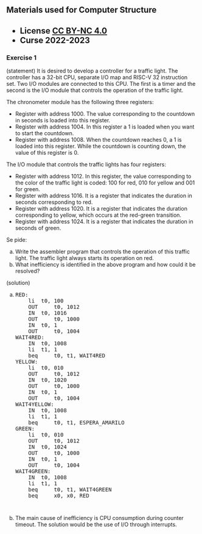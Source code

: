 ## Materials used for Computer Structure

<html>
<h2><ul>
<li>License <a href="http:/creativecommons.org/licenses/by-nc/4.0/">CC BY-NC 4.0</a> </li>
<li>Curse 2022-2023</li>
</ul></h2>
</html>


### Exercise 1

   (statement)
It is desired to develop a controller for a traffic light.
The controller has a 32-bit CPU, separate I/O map and RISC-V 32 instruction set.
Two I/O modules are connected to this CPU.
The first is a timer and the second is the I/O module that controls the operation of the traffic light.

The chronometer module has the following three registers:
  * Register with address 1000. The value corresponding to the countdown in seconds is loaded into this register.
  * Register with address 1004. In this register a 1 is loaded when you want to start the countdown.
  * Register with address 1008. When the countdown reaches 0, a 1 is loaded into this register. While the countdown is counting down, the value of this register is 0.

The I/O module that controls the traffic lights has four registers:
  * Register with address 1012. In this register, the value corresponding to the color of the traffic light is coded: 100 for red, 010 for yellow and 001 for green.
  * Register with address 1016. It is a register that indicates the duration in seconds corresponding to red.
  * Register with address 1020. It is a register that indicates the duration corresponding to yellow, which occurs at the red-green transition.
  * Register with address 1024. It is a register that indicates the duration in seconds of green.

<html>
Se pide:<br>
<ol type="a">
<li>Write the assembler program that controls the operation of this traffic light. The traffic light always starts its operation on red.</li>
<li>What inefficiency is identified in the above program and how could it be resolved?</li>
</ol>
</html>

   (solution)
<html>
<ol type="a">
<li>
<pre>
RED:
	li 	t0, 100
	OUT 	t0, 1012
	IN 	t0, 1016
	OUT 	t0, 1000
	IN 	t0, 1
	OUT 	t0, 1004
WAIT4RED:
	IN 	t0, 1008
	li 	t1, 1
	beq 	t0, t1, WAIT4RED
YELLOW:
	li 	t0, 010
	OUT 	t0, 1012
	IN 	t0, 1020
	OUT 	t0, 1000
	IN 	t0, 1
	OUT 	t0, 1004
WAIT4YELLOW:
	IN 	t0, 1008
	li 	t1, 1
	beq 	t0, t1, ESPERA_AMARILO
GREEN:
	li 	t0, 010
	OUT 	t0, 1012
	IN 	t0, 1024
	OUT 	t0, 1000
	IN 	t0, 1
	OUT 	t0, 1004
WAIT4GREEN:
	IN 	t0, 1008
	li 	t1, 1
	beq 	t0, t1, WAIT4GREEN
	beq 	x0, x0, RED
<pre>
</li>

<li>
The main cause of inefficiency is CPU consumption during counter timeout. The solution would be the use of I/O through interrupts.
</li>
</ol>

</html>

